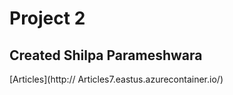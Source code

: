 
# Project 2 
## Created  Shilpa Parameshwara
[Articles](http:// Articles7.eastus.azurecontainer.io/)
